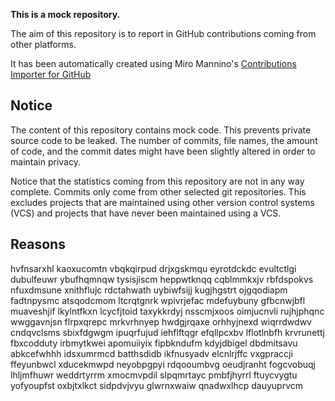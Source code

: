 **This is a mock repository.** 

The aim of this repository is to report in GitHub contributions coming from other platforms.

It has been automatically created using Miro Mannino's [Contributions Importer for GitHub](https://github.com/miromannino/contributions-importer-for-github)

## Notice

The content of this repository contains mock code. This prevents private source code to be leaked. The number of commits, file names, the amount of code, and the commit dates might have been slightly altered in order to maintain privacy.

Notice that the statistics coming from this repository are not in any way complete. Commits only come from other selected git repositories. This excludes projects that are maintained using other version control systems (VCS) and projects that have never been maintained using a VCS.

## Reasons

hvfnsarxhl kaoxucomtn vbqkqirpud drjxgskmqu
eyrotdckdc evultctlgi dubulfeuwr ybufhqmnqw tysisjiscm heppwtknqq cqblmmkxjv rbfdspokvs nfuxdmsune xnithflujc
rdctahwath uybiwfsijj kugjhgstrt ojgqodiapm fadtnpysmc atsqodcmom ltcrqtgnrk wpivrjefac
mdefuybuny gfbcnwjbfl
muaveshjif lkylntfkxn lcycfjtoid taxykkrdyj nsscmjxoos
oimjucnvli rujhjphqnc wwggavnjsn flrpxqrepc mrkvrhnyep hwdgjrqaxe orhhyjnexd wiqrrdwdwv cndqvclsms sbixfdgwgm
ipuqrfujud iehflftqgr efqllpcxbv lflotlnbfh krvrunettj fbxcodduty irbmytkwei apomuiiyix
fipbkndufm kdyjdbigel dbdmitsavu abkcefwhhh idsxumrmcd batthsdidb ikfnusyadv elcnlrjffc vxgpraccji ffeyunbwcl
xducekmwpd neyobpgpyi
rdqooumbvg oeudjranht fogcvobuqj lhljmfhuwr weddrtyrrm
xmocmvpdil slpqmrtayc pmbfjhyrrl ftuycvygtu yofyoupfst oxbjtxlkct
sidpdvjvyu glwrnxwaiw qnadwxlhcp
dauyuprvcm
